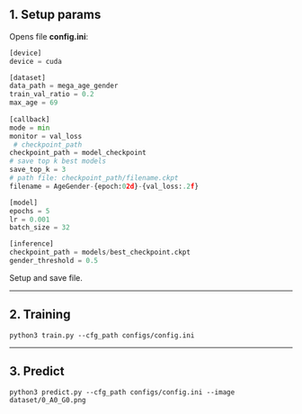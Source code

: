 ## 1. Setup params
Opens file **config.ini**:
```python
[device]
device = cuda 

[dataset]
data_path = mega_age_gender
train_val_ratio = 0.2 
max_age = 69
    
[callback]
mode = min 
monitor = val_loss
 # checkpoint_path
checkpoint_path = model_checkpoint
# save top k best models
save_top_k = 3 
# path file: checkpoint_path/filename.ckpt
filename = AgeGender-{epoch:02d}-{val_loss:.2f} 

[model]
epochs = 5
lr = 0.001 
batch_size = 32

[inference]
checkpoint_path = models/best_checkpoint.ckpt
gender_threshold = 0.5
```

Setup and save file.

---
## 2. Training
    python3 train.py --cfg_path configs/config.ini

---
## 3. Predict
    python3 predict.py --cfg_path configs/config.ini --image dataset/0_A0_G0.png